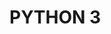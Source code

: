 # PYTHON 3

<!-- ## Resources -->
<!-- https://en.wikipedia.org/wiki/History_of_Python -->
<!-- https://www.python.org/doc/versions/ -->
<!-- https://www.codecademy.com/learn/learn-python-3 -->

<!-- https://www.youtube.com/playlist?list=PL4cUxeGkcC9idu6GZ8EU_5B6WpKTdYZbK -->